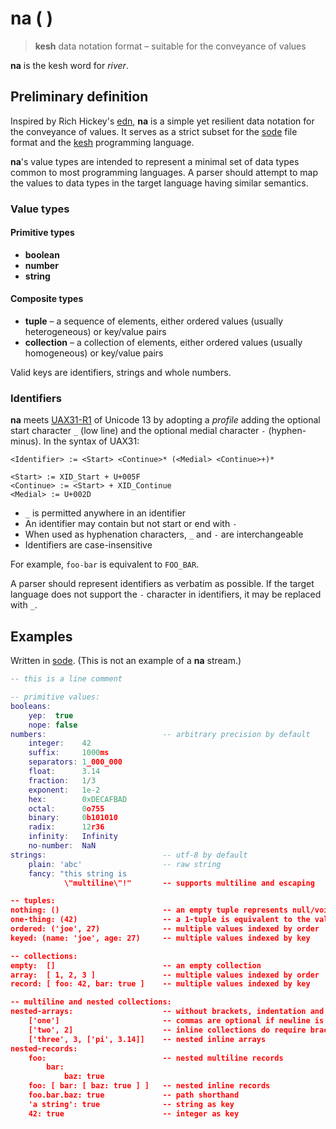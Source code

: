 # na ( )

> **kesh** data notation format – suitable for the conveyance of values

**na** is the kesh word for _river_.

## Preliminary definition

Inspired by Rich Hickey's [edn](https://github.com/edn-format/edn/), **na** is a simple yet resilient data notation for the conveyance of values. It serves as a strict subset for the [sode](https://github.com/kesh-lang/sode) file format and the [kesh](https://github.com/kesh-lang/kesh) programming language.

**na**'s value types are intended to represent a minimal set of data types common to most programming languages. A parser should attempt to map the values to data types in the target language having similar semantics.

### Value types

#### Primitive types

- **boolean**
- **number**
- **string**

#### Composite types

- **tuple** – a sequence of elements, either ordered values (usually heterogeneous) or key/value pairs
- **collection** – a collection of elements, either ordered values (usually homogeneous) or key/value pairs

Valid keys are identifiers, strings and whole numbers.

### Identifiers

**na** meets [UAX31-R1](https://unicode.org/reports/tr31/#R1) of Unicode 13 by adopting a _profile_ adding the optional start character `_` (low line) and the optional medial character `-` (hyphen-minus). In the syntax of UAX31:

    <Identifier> := <Start> <Continue>* (<Medial> <Continue>+)*

    <Start> := XID_Start + U+005F
    <Continue> := <Start> + XID_Continue
    <Medial> := U+002D

- `_` is permitted anywhere in an identifier
- An identifier may contain but not start or end with `-`
- When used as hyphenation characters, `_` and `-` are interchangeable
- Identifiers are case-insensitive

For example, `foo-bar` is equivalent to `FOO_BAR`.

A parser should represent identifiers as verbatim as possible. If the target language does not support the `-` character in identifiers, it may be replaced with `_`.

## Examples

Written in [sode](https://github.com/kesh-lang/sode). (This is not an example of a **na** stream.)

```lua
-- this is a line comment

-- primitive values:
booleans:
    yep:  true
    nope: false
numbers:                          -- arbitrary precision by default
    integer:    42
    suffix:     1000ms
    separators: 1_000_000
    float:      3.14
    fraction:   1/3
    exponent:   1e-2
    hex:        0xDECAFBAD
    octal:      0o755
    binary:     0b101010
    radix:      12r36
    infinity:   Infinity
    no-number:  NaN
strings:                          -- utf-8 by default
    plain: 'abc'                  -- raw string
    fancy: "this string is
            \"multiline\"!"       -- supports multiline and escaping

-- tuples:
nothing: ()                       -- an empty tuple represents null/void/undefined
one-thing: (42)                   -- a 1-tuple is equivalent to the value it contains
ordered: ('joe', 27)              -- multiple values indexed by order
keyed: (name: 'joe', age: 27)     -- multiple values indexed by key

-- collections:
empty:  []                        -- an empty collection
array:  [ 1, 2, 3 ]               -- multiple values indexed by order
record: [ foo: 42, bar: true ]    -- multiple values indexed by key

-- multiline and nested collections:
nested-arrays:                    -- without brackets, indentation and newline are significant
    ['one']                       -- commas are optional if newline is used to separate items
    ['two', 2]                    -- inline collections do require brackets and commas
    ['three', 3, ['pi', 3.14]]    -- nested inline arrays
nested-records:                   
    foo:                          -- nested multiline records
        bar:
            baz: true
    foo: [ bar: [ baz: true ] ]   -- nested inline records
    foo.bar.baz: true             -- path shorthand
    'a string': true              -- string as key
    42: true                      -- integer as key
```
